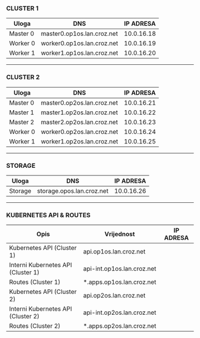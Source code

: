### **CLUSTER 1**

| Uloga     | DNS                                 | IP ADRESA |
|-----------|-------------------------------------|-----------|
| Master 0  | master0.op1os.lan.croz.net          |10.0.16.18 |
| Worker 0  | worker0.op1os.lan.croz.net          |10.0.16.19 |
| Worker 1  | worker1.op1os.lan.croz.net          |10.0.16.20 |

---

### **CLUSTER 2**

| Uloga     | DNS                                 | IP ADRESA |
|-----------|-------------------------------------|-----------|
| Master 0  | master0.op2os.lan.croz.net          |10.0.16.21 |
| Master 1  | master1.op2os.lan.croz.net          |10.0.16.22 |
| Master 2  | master2.op2os.lan.croz.net          |10.0.16.23 |
| Worker 0  | worker0.op2os.lan.croz.net          |10.0.16.24 |
| Worker 1  | worker1.op2os.lan.croz.net          |10.0.16.25 |

---

### **STORAGE**

| Uloga     | DNS                                 | IP ADRESA |
|-----------|-------------------------------------|-----------|
| Storage   | storage.opos.lan.croz.net           |10.0.16.26 |

---

### **KUBERNETES API & ROUTES**

| Opis                              | Vrijednost                          | IP ADRESA |
|-----------------------------------|-------------------------------------|-----------|
| Kubernetes API (Cluster 1)        | api.op1os.lan.croz.net              |           |
| Interni Kubernetes API (Cluster 1)| api-int.op1os.lan.croz.net          |           |
| Routes (Cluster 1)                | *.apps.op1os.lan.croz.net           |           |
| Kubernetes API (Cluster 2)        | api.op2os.lan.croz.net              |           |
| Interni Kubernetes API (Cluster 2)| api-int.op2os.lan.croz.net          |           |
| Routes (Cluster 2)                | *.apps.op2os.lan.croz.net           |           |

